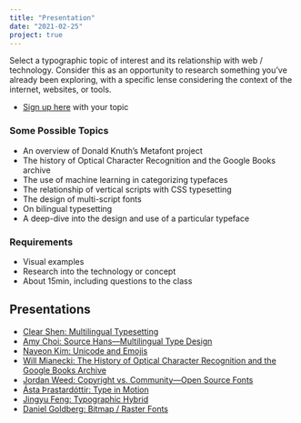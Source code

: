 ```yaml
---
title: "Presentation"
date: "2021-02-25"
project: true
---
```


Select a typographic topic of interest and its relationship with web / technology. Consider this as an opportunity to research something you’ve already been exploring, with a specific lense considering the context of the internet, websites, or tools. 

* [Sign up here](https://docs.google.com/spreadsheets/d/1PukQXcHrMdCvE0ijBvt5N1x78f-7cT9hS8c2WDI78Fs/edit#gid=0) with your topic

### Some Possible Topics

* An overview of Donald Knuth’s Metafont project
* The history of Optical Character Recognition and the Google Books archive
* The use of machine learning in categorizing typefaces
* The relationship of vertical scripts with CSS typesetting
* The design of multi-script fonts
* On bilingual typesetting
* A deep-dive into the design and use of a particular typeface

### Requirements
* Visual examples
* Research into the technology or concept
* About 15min, including questions to the class

## Presentations
<ul class="links">
	<li><a href="https://docs.google.com/presentation/d/17jFSaaN5hcJ-AnxlogneF04D6-O-ABsJeArl8oJ78ng/edit?usp=sharing" target="_blank">Clear Shen: Multilingual Typesetting</a></li>
	<li><a href="https://docs.google.com/presentation/d/1jG5dbEc5uuYiuE0PwhfE1S5Bu1hJMoy1rJZWB6qlbMM/edit?usp=sharing" target="_blank">Amy Choi: Source Hans—Multilingual Type Design</a></li>
	<li><a href="https://docs.google.com/presentation/u/0/d/1l0KAa6G_HW4EuHB4Eo-FXkDH1b_lSvlY6VP6TXPhrYw/edit?usp=sharing" target="_blank">Nayeon Kim: Unicode and Emojis</a></li>
	<li><a href="/pdf/Will-Mianecki_Web-Type.pdf" target="_blank">Will Mianecki: The History of Optical Character Recognition and the Google Books Archive</a></li>
	<li><a href="https://docs.google.com/presentation/d/1BQukhx_3ldVQ7sBi8wIL0fdczuAmpKqbMOymPZ6dSHM/edit#slide=id.p" target="_blank">Jordan Weed: Copyright vs. Community—Open Source Fonts</a></li>
	<li><a href="https://docs.google.com/presentation/d/1YUmX322-adDuiBTbscl6748y0IWAb5gTs3ERFei5uNU/edit?usp=sharing" target="_blank">Ásta Þrastardóttir: Type in Motion</a></li>
	<li><a href="https://docs.google.com/presentation/d/13dmo2yZobOoLgWvWZWOnBvnzP2iiqyCunRcHgWbU8Yo/edit#slide=id.gd34dc68d93_0_125" target="_blank">Jingyu Feng: Typographic Hybrid</a></li>
	<li><a href="https://docs.google.com/presentation/d/1oVqMtfNZoxA6bzhsm8_JHMbh8G1qOZLKtXyWrglHbPI/edit?usp=sharing" target="_blank">Daniel Goldberg: Bitmap / Raster Fonts</a></li>
</ul>